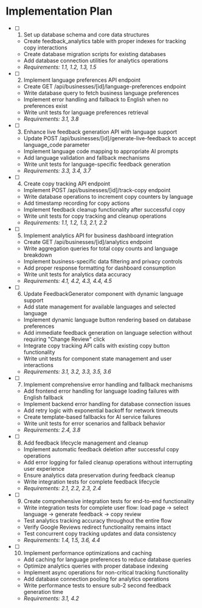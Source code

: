 # Implementation Plan

- [ ] 1. Set up database schema and core data structures
  - Create feedback_analytics table with proper indexes for tracking copy interactions
  - Create database migration scripts for existing databases
  - Add database connection utilities for analytics operations
  - _Requirements: 1.1, 1.2, 1.3, 1.5_

- [ ] 2. Implement language preferences API endpoint
  - Create GET /api/businesses/[id]/language-preferences endpoint
  - Write database query to fetch business language preferences
  - Implement error handling and fallback to English when no preferences exist
  - Write unit tests for language preferences retrieval
  - _Requirements: 3.1, 3.8_

- [ ] 3. Enhance live feedback generation API with language support
  - Update POST /api/businesses/[id]/generate-live-feedback to accept language_code parameter
  - Implement language code mapping to appropriate AI prompts
  - Add language validation and fallback mechanisms
  - Write unit tests for language-specific feedback generation
  - _Requirements: 3.3, 3.4, 3.7_

- [ ] 4. Create copy tracking API endpoint
  - Implement POST /api/businesses/[id]/track-copy endpoint
  - Write database operations to increment copy counters by language
  - Add timestamp recording for copy actions
  - Implement feedback cleanup functionality after successful copy
  - Write unit tests for copy tracking and cleanup operations
  - _Requirements: 1.1, 1.2, 1.3, 2.1, 2.2_

- [ ] 5. Implement analytics API for business dashboard integration
  - Create GET /api/businesses/[id]/analytics endpoint
  - Write aggregation queries for total copy counts and language breakdown
  - Implement business-specific data filtering and privacy controls
  - Add proper response formatting for dashboard consumption
  - Write unit tests for analytics data accuracy
  - _Requirements: 4.1, 4.2, 4.3, 4.4, 4.5_

- [ ] 6. Update FeedbackGenerator component with dynamic language support
  - Add state management for available languages and selected language
  - Implement dynamic language button rendering based on database preferences
  - Add immediate feedback generation on language selection without requiring "Change Review" click
  - Integrate copy tracking API calls with existing copy button functionality
  - Write unit tests for component state management and user interactions
  - _Requirements: 3.1, 3.2, 3.3, 3.5, 3.6_

- [ ] 7. Implement comprehensive error handling and fallback mechanisms
  - Add frontend error handling for language loading failures with English fallback
  - Implement backend error handling for database connection issues
  - Add retry logic with exponential backoff for network timeouts
  - Create template-based fallbacks for AI service failures
  - Write unit tests for error scenarios and fallback behavior
  - _Requirements: 2.4, 3.8_

- [ ] 8. Add feedback lifecycle management and cleanup
  - Implement automatic feedback deletion after successful copy operations
  - Add error logging for failed cleanup operations without interrupting user experience
  - Ensure analytics data preservation during feedback cleanup
  - Write integration tests for complete feedback lifecycle
  - _Requirements: 2.1, 2.2, 2.3, 2.4_

- [ ] 9. Create comprehensive integration tests for end-to-end functionality
  - Write integration tests for complete user flow: load page → select language → generate feedback → copy review
  - Test analytics tracking accuracy throughout the entire flow
  - Verify Google Reviews redirect functionality remains intact
  - Test concurrent copy tracking updates and data consistency
  - _Requirements: 1.4, 1.5, 3.6, 4.4_

- [ ] 10. Implement performance optimizations and caching
  - Add caching for language preferences to reduce database queries
  - Optimize analytics queries with proper database indexing
  - Implement async operations for non-critical tracking functionality
  - Add database connection pooling for analytics operations
  - Write performance tests to ensure sub-2 second feedback generation time
  - _Requirements: 3.1, 4.2_